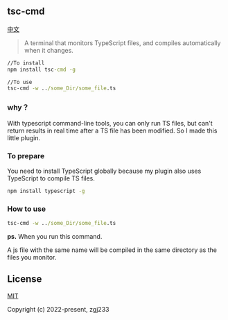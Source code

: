 ## tsc-cmd ##
[中文](https://github.com/zgj233/tsc-cmd/blob/master/README.md)
> A terminal that monitors TypeScript files, and compiles automatically when it changes.

```cmd
//To install
npm install tsc-cmd -g

//To use
tsc-cmd -w ../some_Dir/some_file.ts
```

### why？ ###
With typescript command-line tools, you can only run TS files, but can't return results in real time after a TS file has been modified.
So I made this little plugin.

### To prepare ###
You need to install TypeScript globally because my plugin also uses TypeScript to compile TS files.
```cmd
npm install typescript -g
```
### How to use ###
```cmd
tsc-cmd -w ../some_Dir/some_file.ts
```
**ps.** When you run this command.

A js file with the same name will be compiled in the same directory as the files you monitor.

## License

[MIT](https://opensource.org/licenses/MIT)

Copyright (c) 2022-present, zgj233
